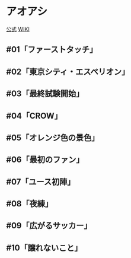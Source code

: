 # アオアシ

[公式](https://aoashi-pr.com/) 
[WIKI](https://ja.wikipedia.org/wiki/%E3%82%A2%E3%82%AA%E3%82%A2%E3%82%B7) 

## #01「ファーストタッチ」

## #02「東京シティ・エスペリオン」

## #03「最終試験開始」

## #04「CROW」

## #05「オレンジ色の景色」

## #06「最初のファン」

## #07「ユース初陣」

## #08「夜練」

## #09「広がるサッカー」

## #10「譲れないこと」
